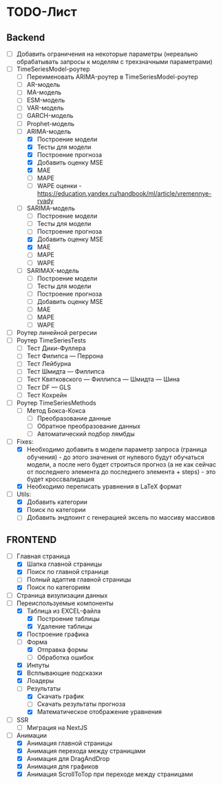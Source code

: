 # TODO-Лист

## Backend

- [ ] Добавить ограничения на некоторые параметры (нереально обрабатывать запросы к моделям с трехзначными параметрами)
- [ ] TimeSeriesModel-роутер
    - [ ] Переименовать ARIMA-роутер в TimeSeriesModel-роутер
    - [ ] AR-модель
    - [ ] MA-модель
    - [ ] ESM-модель
    - [ ] VAR-модель
    - [ ] GARCH-модель
    - [ ] Prophet-модель
    - [ ] ARIMA-модель
        - [x] Построение модели
        - [x] Тесты для модели
        - [x] Построение прогноза
        - [x] Добавить оценку MSE
        - [x] MAE
        - [ ] MAPE
        - [ ] WAPE
        оценки - https://education.yandex.ru/handbook/ml/article/vremennye-ryady
    - [ ] SARIMA-модель
        - [ ] Построение модели
        - [ ] Тесты для модели
        - [ ] Построение прогноза
        - [x] Добавить оценку MSE
        - [x] MAE
        - [ ] MAPE
        - [ ] WAPE 
    - [ ] SARIMAX-модель
        - [ ] Построение модели
        - [ ] Тесты для модели
        - [ ] Построение прогноза
        - [ ] Добавить оценку MSE
        - [ ] MAE
        - [ ] MAPE
        - [ ] WAPE 
- [ ] Роутер линейной регресии
- [ ] Роутер TimeSeriesTests
    - [ ] Тест Дики-Фуллера
    - [ ] Тест Филипса — Перрона
    - [ ] Тест Лейбурна
    - [ ] Тест Шмидта — Филлипса
    - [ ] Тест Квятковского — Филлипса — Шмидта — Шина
    - [ ] Тест DF — GLS
    - [ ] Тест Кохрейн
- [ ] Роутер TimeSeriesMethods
    - [ ] Метод Бокса-Кокса
        - [ ] Преобразование данные
        - [ ] Обратное преобразование данных
        - [ ] Автоматический подбор лямбды
- [ ] Fixes:
    - [x] Необходимо добавить в модели параметр запроса (граница обучения) - до этого значения от нулевого будут обучаться модели, а после него будет строиться прогноз (а не как сейчас от последнего элемента до последнего элемента + steps) - это будет кроссвалидация
    - [x] Необходимо переписать уравнения в LaTeX формат
- [ ] Utils:
    - [x] Добавить категории
    - [x] Поиск по категории
    - [ ] Добавить эндпоинт с генерацией эксель по массиву массивов

## FRONTEND

- [ ] Главная страница
    - [x] Шапка главной страницы
    - [x] Поиск по главной странице
    - [ ] Полный адаптив главной страницы
    - [x] Поиск по категориям
- [ ] Страница визулизации данных
- [ ] Переиспользуемые компоненты
    - [x] Таблица из EXCEL-файла
        - [x] Построение таблицы
        - [x] Удаление таблицы
    - [x] Построение графика
    - [ ] Форма
        - [x] Отправка формы
        - [ ] Обработка ошибок
    - [x] Инпуты
    - [x] Всплывающие подсказки
    - [x] Лоадеры
    - [ ] Результаты
        - [x] Скачать график
        - [ ] Скачать результаты прогноза
        - [x] Математическое отображение уравнения
- [ ] SSR
    - [ ] Миграция на NextJS
- [ ] Анимации
    - [x] Анимация главной страницы
    - [x] Анимация перехода между страницами
    - [x] Анимация для DragAndDrop
    - [x] Анимация для графиков
    - [x] Анимация ScrollToTop при переходе между страницами